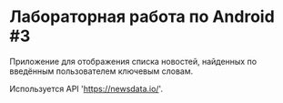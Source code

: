 # Лабораторная работа по Android #3
Приложение для отображения списка новостей, найденных по введённым пользователем ключевым словам. 
  
Используется API 'https://newsdata.io/'.
